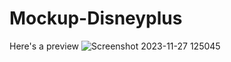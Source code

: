 # Mockup-Disneyplus

Here's a preview
![Screenshot 2023-11-27 125045](https://github.com/SylviaBarcena/Mockup-Disneyplus/assets/139597775/cb3a35e7-0962-4186-b3c5-b3f4c19be886)
